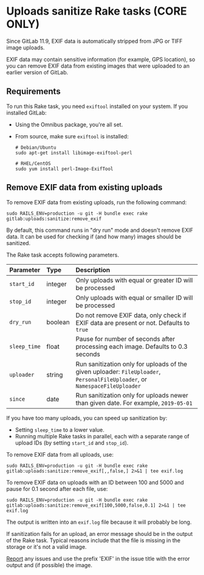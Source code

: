 # Uploads sanitize Rake tasks **(CORE ONLY)**

Since GitLab 11.9, EXIF data is automatically stripped from JPG or TIFF image uploads.

EXIF data may contain sensitive information (for example, GPS location), so you
can remove EXIF data from existing images that were uploaded to an earlier version of GitLab.

## Requirements

To run this Rake task, you need `exiftool` installed on your system. If you installed GitLab:

- Using the Omnibus package, you're all set.
- From source, make sure `exiftool` is installed:

  ```shell
  # Debian/Ubuntu
  sudo apt-get install libimage-exiftool-perl

  # RHEL/CentOS
  sudo yum install perl-Image-ExifTool
  ```

## Remove EXIF data from existing uploads

To remove EXIF data from existing uploads, run the following command:

```shell
sudo RAILS_ENV=production -u git -H bundle exec rake gitlab:uploads:sanitize:remove_exif
```

By default, this command runs in "dry run" mode and doesn't remove EXIF data. It can be used for
checking if (and how many) images should be sanitized.

The Rake task accepts following parameters.

| Parameter    | Type    | Description                                                                                                                 |
|:-------------|:--------|:----------------------------------------------------------------------------------------------------------------------------|
| `start_id`   | integer | Only uploads with equal or greater ID will be processed                                                                     |
| `stop_id`    | integer | Only uploads with equal or smaller ID will be processed                                                                     |
| `dry_run`    | boolean | Do not remove EXIF data, only check if EXIF data are present or not. Defaults to `true`                                     |
| `sleep_time` | float   | Pause for number of seconds after processing each image. Defaults to 0.3 seconds                                            |
| `uploader`   | string  | Run sanitization only for uploads of the given uploader: `FileUploader`, `PersonalFileUploader`, or `NamespaceFileUploader` |
| `since`      | date    | Run sanitization only for uploads newer than given date. For example, `2019-05-01`                                          |

If you have too many uploads, you can speed up sanitization by:

- Setting `sleep_time` to a lower value.
- Running multiple Rake tasks in parallel, each with a separate range of upload IDs (by setting
  `start_id` and `stop_id`).

To remove EXIF data from all uploads, use:

```shell
sudo RAILS_ENV=production -u git -H bundle exec rake gitlab:uploads:sanitize:remove_exif[,,false,] 2>&1 | tee exif.log
```

To remove EXIF data on uploads with an ID between 100 and 5000 and pause for 0.1 second after each file, use:

```shell
sudo RAILS_ENV=production -u git -H bundle exec rake gitlab:uploads:sanitize:remove_exif[100,5000,false,0.1] 2>&1 | tee exif.log
```

The output is written into an `exif.log` file because it will probably be long.

If sanitization fails for an upload, an error message should be in the output of the Rake task.
Typical reasons include that the file is missing in the storage or it's not a valid image.

[Report](https://gitlab.com/gitlab-org/gitlab/-/issues/new) any issues and use the prefix 'EXIF' in
the issue title with the error output and (if possible) the image.
